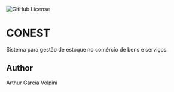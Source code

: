 ![GitHub License](https://github.com/volpini13/conest.git)

# CONEST
Sistema para gestão de estoque no comércio de bens e serviços.

## Author
Arthur Garcia Volpini
